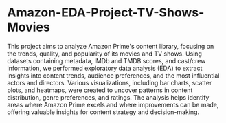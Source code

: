 # Amazon-EDA-Project-TV-Shows-Movies

This project aims to analyze Amazon Prime's content library, focusing on the trends, quality, and popularity of its movies and TV shows. Using datasets containing metadata, IMDb and TMDB scores, and cast/crew information, we performed exploratory data analysis (EDA) to extract insights into content trends, audience preferences, and the most influential actors and directors. Various visualizations, including bar charts, scatter plots, and heatmaps, were created to uncover patterns in content distribution, genre preferences, and ratings. The analysis helps identify areas where Amazon Prime excels and where improvements can be made, offering valuable insights for content strategy and decision-making.
